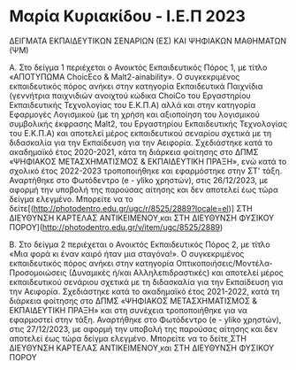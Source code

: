 # Μαρία Κυριακίδου - Ι.Ε.Π 2023
ΔΕΙΓΜΑΤΑ ΕΚΠΑΙΔΕΥΤΙΚΩΝ ΣΕΝΑΡΙΩΝ (ΕΣ) ΚΑΙ ΨΗΦΙΑΚΩΝ ΜΑΘΗΜΑΤΩΝ (ΨΜ)


Α. Στο δείγμα 1 περιέχεται ο Ανοικτός Εκπαιδευτικός Πόρος 1, με τίτλο «ΑΠΟΤΥΠΩΜΑ ChoicEco & Malt2-ainability». Ο συγκεκριμένος εκπαιδευτικός πόρος ανήκει στην κατηγορία Εκπαιδευτικά Παιχνίδια (γεννήτρια παιχνιδιών ανοιχτού κώδικα ChoiCo του Εργαστηρίου Εκπαιδευτικής Τεχνολογίας του Ε.Κ.Π.Α) αλλά και στην κατηγορία Εφαρμογές Λογισμικού (με τη χρήση και αξιοποίηση του λογισμικού συμβολικής έκφρασης Malt2, του Εργαστηρίου Εκπαιδευτικής Τεχνολογίας του Ε.Κ.Π.Α) και αποτελεί μέρος εκπαιδευτικού σεναρίου σχετικά με τη διδασκαλία για την Εκπαίδευση για την Αειφορία. Σχεδιάστηκε κατά το ακαδημαϊκό έτος 2020-2021, κάτα τη διάρκεια φοίτησης στο ΔΠΜΣ «ΨΗΦΙΑΚΟΣ ΜΕΤΑΣΧΗΜΑΤΙΣΜΟΣ & ΕΚΠΑΙΔΕΥΤΙΚΗ ΠΡΑΞΗ», ενώ κατά το σχολικό έτος 2022-2023 τροποποιήθηκε και εφαρμόστηκε στην ΣΤ' τάξη. Αναρτήθηκε στο Φωτόδεντρο (e - yliko χρηστών), στις 26/12/2023, με αφορμή την υποβολή της παρούσας αίτησης και δεν αποτελεί έως τώρα δείγμα ελεγμένο. Μπορείτε να το δείτε[(http://photodentro.edu.gr/ugc/r/8525/2889?locale=el)] ΣΤΗ ΔΙΕΥΘΥΝΣΗ ΚΑΡΤΕΛΑΣ ΑΝΤΙΚΕΙΜΕΝΟΥ[
](http://photodentro.edu.gr/ugc/r/8525/2889) και ΣΤΗ ΔΙΕΥΘΥΝΣΗ ΦΥΣΙΚΟΥ ΠΟΡΟΥ](http://photodentro.edu.gr/v/item/ugc/8525/2889)


Β. Στο δείγμα 2 περιέχεται ο Ανοικτός Εκπαιδευτικός Πόρος 2, με τίτλο «Μια φορά κι έναν καιρό ήταν μια σταγόνα!». Ο συγκεκριμένος εκπαιδευτικός πόρος ανήκει στην κατηγορία Οπτικοποιήσεις/Μοντέλα-Προσομοιώσεις (Δυναμικές ή/και Αλληλεπιδραστικές) και αποτελεί μέρος εκπαιδευτικού σενάριου σχετικά με τη διδασκαλία για την Εκπαίδευση για την Αειφορία. Σχεδιάστηκε κατά το ακαδημαϊκό έτος 2021-2022, κατά τη διάρκεια φοίτησης στο ΔΠΜΣ «ΨΗΦΙΑΚΟΣ ΜΕΤΑΣΧΗΜΑΤΙΣΜΟΣ & ΕΚΠΑΙΔΕΥΤΙΚΗ ΠΡΑΞΗ» και στη συνέχεια τροποποιήθηκε για να εφαρμοστεί στην τάξη. Αναρτήθηκε στο Φωτόδεντρο (e - yliko χρηστών), στις 27/12/2023, με αφορμή την υποβολή της παρούσας αίτησης και δεν αποτελεί έως τώρα δείγμα ελεγμένο. Μπορείτε να το δείτε[
](http://photodentro.edu.gr/ugc/r/8525/2891?locale=el) ΣΤΗ ΔΙΕΥΘΥΝΣΗ ΚΑΡΤΕΛΑΣ ΑΝΤΙΚΕΙΜΕΝΟΥ[
](http://photodentro.edu.gr/ugc/r/8525/2891) και ΣΤΗ ΔΙΕΥΘΥΝΣΗ ΦΥΣΙΚΟΥ ΠΟΡΟΥ

[
](http://photodentro.edu.gr/v/item/ugc/8525/2891)
